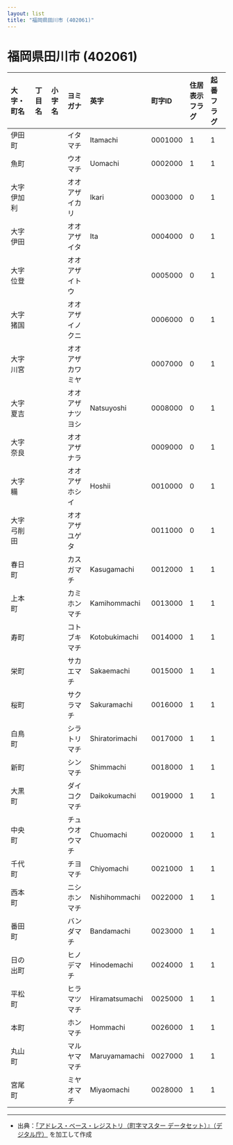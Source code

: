 ```yaml
---
layout: list
title: "福岡県田川市 (402061)"
---
```


# 福岡県田川市 (402061)

| 大字・町名 | 丁目名 | 小字名 | ヨミガナ | 英字 | 町字ID | 住居表示フラグ | 起番フラグ |
|:---|:---|:---|:---|:---|:---|:---|:---|
| 伊田町 |  |  | イタマチ | Itamachi | 0001000 | 1 | 1 |
| 魚町 |  |  | ウオマチ | Uomachi | 0002000 | 1 | 1 |
| 大字伊加利 |  |  | オオアザイカリ | Ikari | 0003000 | 0 | 1 |
| 大字伊田 |  |  | オオアザイタ | Ita | 0004000 | 0 | 1 |
| 大字位登 |  |  | オオアザイトウ |  | 0005000 | 0 | 1 |
| 大字猪国 |  |  | オオアザイノクニ |  | 0006000 | 0 | 1 |
| 大字川宮 |  |  | オオアザカワミヤ |  | 0007000 | 0 | 1 |
| 大字夏吉 |  |  | オオアザナツヨシ | Natsuyoshi | 0008000 | 0 | 1 |
| 大字奈良 |  |  | オオアザナラ |  | 0009000 | 0 | 1 |
| 大字糒 |  |  | オオアザホシイ | Hoshii | 0010000 | 0 | 1 |
| 大字弓削田 |  |  | オオアザユゲタ |  | 0011000 | 0 | 1 |
| 春日町 |  |  | カスガマチ | Kasugamachi | 0012000 | 1 | 1 |
| 上本町 |  |  | カミホンマチ | Kamihommachi | 0013000 | 1 | 1 |
| 寿町 |  |  | コトブキマチ | Kotobukimachi | 0014000 | 1 | 1 |
| 栄町 |  |  | サカエマチ | Sakaemachi | 0015000 | 1 | 1 |
| 桜町 |  |  | サクラマチ | Sakuramachi | 0016000 | 1 | 1 |
| 白鳥町 |  |  | シラトリマチ | Shiratorimachi | 0017000 | 1 | 1 |
| 新町 |  |  | シンマチ | Shimmachi | 0018000 | 1 | 1 |
| 大黒町 |  |  | ダイコクマチ | Daikokumachi | 0019000 | 1 | 1 |
| 中央町 |  |  | チュウオウマチ | Chuomachi | 0020000 | 1 | 1 |
| 千代町 |  |  | チヨマチ | Chiyomachi | 0021000 | 1 | 1 |
| 西本町 |  |  | ニシホンマチ | Nishihommachi | 0022000 | 1 | 1 |
| 番田町 |  |  | バンダマチ | Bandamachi | 0023000 | 1 | 1 |
| 日の出町 |  |  | ヒノデマチ | Hinodemachi | 0024000 | 1 | 1 |
| 平松町 |  |  | ヒラマツマチ | Hiramatsumachi | 0025000 | 1 | 1 |
| 本町 |  |  | ホンマチ | Hommachi | 0026000 | 1 | 1 |
| 丸山町 |  |  | マルヤママチ | Maruyamamachi | 0027000 | 1 | 1 |
| 宮尾町 |  |  | ミヤオマチ | Miyaomachi | 0028000 | 1 | 1 |

---

- 出典：[「アドレス・ベース・レジストリ（町字マスター データセット）』（デジタル庁）](https://www.digital.go.jp/policies/base_registry_address/) を加工して作成